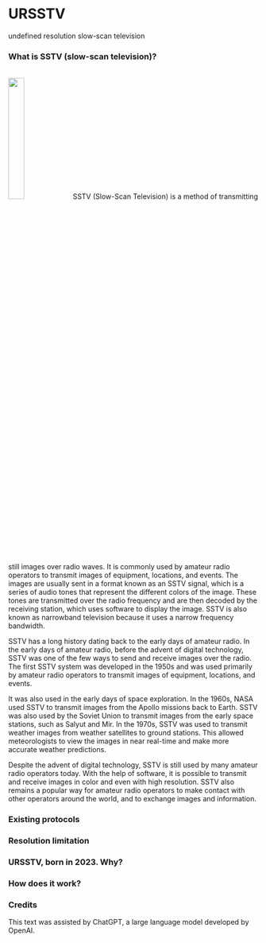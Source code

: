 # URSSTV
undefined resolution slow-scan television
<h3>What is SSTV (slow-scan television)?</h3>
<br>
<img src="https://user-images.githubusercontent.com/80101155/212846604-61c4e31a-6bf0-40f4-9b4a-134b2a18eda4.jpg" width="25%">
SSTV (Slow-Scan Television) is a method of transmitting still images over radio waves. It is commonly used by amateur radio operators to transmit images of equipment, locations, and events. The images are usually sent in a format known as an SSTV signal, which is a series of audio tones that represent the different colors of the image. These tones are transmitted over the radio frequency and are then decoded by the receiving station, which uses software to display the image. SSTV is also known as narrowband television because it uses a narrow frequency bandwidth.

SSTV has a long history dating back to the early days of amateur radio. In the early days of amateur radio, before the advent of digital technology, SSTV was one of the few ways to send and receive images over the radio. The first SSTV system was developed in the 1950s and was used primarily by amateur radio operators to transmit images of equipment, locations, and events.

It was also used in the early days of space exploration. In the 1960s, NASA used SSTV to transmit images from the Apollo missions back to Earth. SSTV was also used by the Soviet Union to transmit images from the early space stations, such as Salyut and Mir.
In the 1970s, SSTV was used to transmit weather images from weather satellites to ground stations. This allowed meteorologists to view the images in near real-time and make more accurate weather predictions.

Despite the advent of digital technology, SSTV is still used by many amateur radio operators today. With the help of software, it is possible to transmit and receive images in color and even with high resolution. SSTV also remains a popular way for amateur radio operators to make contact with other operators around the world, and to exchange images and information.

<h3>Existing protocols</h3>

<h3>Resolution limitation</h3>

<h3>URSSTV, born in 2023. Why?</h3>

<h3>How does it work?</h3>

<h3>Credits</h3>
This text was assisted by ChatGPT, a large language model developed by OpenAI.
